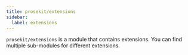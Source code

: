 ```yaml
---
title: prosekit/extensions
sidebar:
  label: extensions
---
```



`prosekit/extensions` is a module that contains extensions. You can find multiple sub-modules for different extensions.
